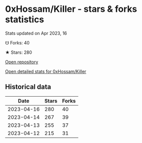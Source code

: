 # 0xHossam/Killer - stars & forks statistics

Stats updated on Apr 2023, 16

☋ Forks: 40

★ Stars: 280

[Open repository](https://github.com/0xHossam/Killer)

[Open detailed stats for 0xHossam/Killer](https://reviewgithub.com/rep/0xHossam/Killer)

## Historical data
| Date | Stars | Forks |
|------|-------|-------|
| 2023-04-16 | 280 | 40 | 
| 2023-04-14 | 267 | 39 | 
| 2023-04-13 | 255 | 37 | 
| 2023-04-12 | 215 | 31 | 


